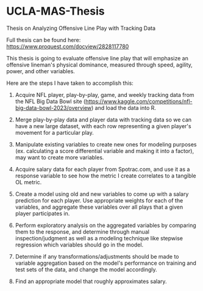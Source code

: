# UCLA-MAS-Thesis
Thesis on Analyzing Offensive Line Play with Tracking Data

Full thesis can be found here: https://www.proquest.com/docview/2828117780

This thesis is going to evaluate offensive line play that will emphasize an offensive lineman's physical dominance, measured through speed, agility, power, and other variables.

Here are the steps I have taken to accomplish this:

1. Acquire NFL player, play-by-play, game, and weekly tracking data from the NFL Big Data Bowl site (https://www.kaggle.com/competitions/nfl-big-data-bowl-2023/overview) and load the data into R.

2. Merge play-by-play data and player data with tracking data so we can have a new large dataset, with each row representing a given player's movement for a particular play.

3. Manipulate existing variables to create new ones for modeling purposes (ex. calculating a score differential variable and making it into a factor), may want to create more variables.

4. Acquire salary data for each player from Spotrac.com, and use it as a response variable to see how the metric I create correlates to a tangible OL metric.

5. Create a model using old and new variables to come up with a salary prediction for each player. Use appropriate weights for each of the variables, and aggregate these variables over all plays that a given player participates in.

6. Perform exploratory analysis on the aggregated variables by comparing them to the response, and determine through manual inspection/judgment as well as a modeling technique like stepwise regression which variables should go in the model. 

7. Determine if any transformations/adjustments should be made to variable aggregation based on the model's performance on training and test sets of the data, and change the model accordingly. 

8. Find an appropriate model that roughly approximates salary.
